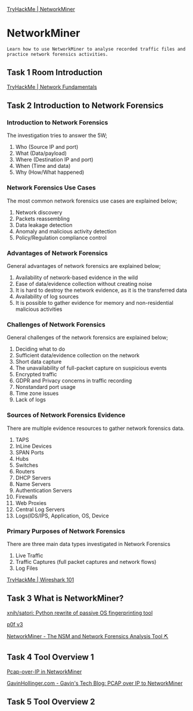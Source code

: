 [TryHackMe | NetworkMiner](https://tryhackme.com/room/networkminer)

# NetworkMiner
`Learn how to use NetworkMiner to analyse recorded traffic files and practice network forensics activities.`

## Task 1 Room Introduction
[TryHackMe | Network Fundamentals](https://tryhackme.com/module/network-fundamentals)

## Task 2 Introduction to Network Forensics
### Introduction to Network Forensics
The investigation tries to answer the 5W;
1. Who (Source IP and port)
2. What (Data/payload)
3. Where (Destination IP and port)
4. When (Time and data)
5. Why (How/What happened)

### Network Forensics Use Cases
The most common network forensics use cases are explained below;
1. Network discovery
2. Packets reassembling
3. Data leakage detection
4. Anomaly and malicious activity detection
5. Policy/Regulation compliance control

### Advantages of Network Forensics
General advantages of network forensics are explained below;
1. Availability of network-based evidence in the wild
2. Ease of data/evidence collection without creating noise
3. It is hard to destroy the network evidence, as it is the transferred data
4. Availability of log sources
5. It is possible to gather evidence for memory and non-residential malicious activities

### Challenges of Network Forensics
General challenges of the network forensics are explained below;
1. Deciding what to do
2. Sufficient data/evidence collection on the network
3. Short data capture
4. The unavailability of full-packet capture on suspicious events
5. Encrypted traffic
6. GDPR and Privacy concerns in traffic recording
7. Nonstandard port usage
8. Time zone issues
9. Lack of logs

### Sources of Network Forensics Evidence
There are multiple evidence resources to gather network forensics data.
1. TAPS
2. InLine Devices
3. SPAN Ports
4. Hubs
5. Switches
6. Routers
7. DHCP Servers
8. Name Servers
9. Authentication Servers
10. Firewalls
11. Web Proxies
12. Central Log Servers
13. Logs(IDS/IPS, Application, OS, Device

### Primary Purposes of Network Forensics
There are three main data types investigated in Network Forensics
1. Live Traffic
2. Traffic Captures (full packet captures and network flows)
3. Log Files

[TryHackMe | Wireshark 101](https://tryhackme.com/room/wireshark)

## Task 3 What is NetworkMiner?
[xnih/satori: Python rewrite of passive OS fingerprinting tool](https://github.com/xnih/satori/)

[p0f v3](https://lcamtuf.coredump.cx/p0f3/)

[NetworkMiner - The NSM and Network Forensics Analysis Tool ⛏](https://www.netresec.com/?page=NetworkMiner)

## Task 4 Tool Overview 1
[Pcap-over-IP in NetworkMiner](https://www.netresec.com/?page=Blog&month=2011-09&post=Pcap-over-IP-in-NetworkMiner)

[GavinHollinger.com - Gavin's Tech Blog: PCAP over IP to NetworkMiner](http://www.gavinhollinger.com/2016/10/pcap-over-ip-to-networkminer.html)

## Task 5 Tool Overview 2
